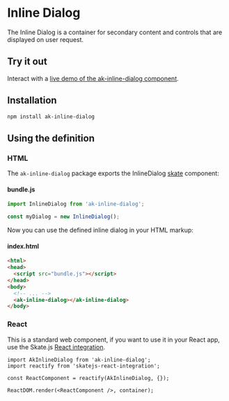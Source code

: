 # Inline Dialog

The Inline Dialog is a container for secondary content and controls that are displayed on user request.

## Try it out

Interact with a [live demo of the ak-inline-dialog component](https://aui-cdn.atlassian.com/atlaskit/stories/ak-inline-dialog/71.0.6/).

## Installation

```sh
npm install ak-inline-dialog
```

## Using the definition

### HTML

The `ak-inline-dialog` package exports the InlineDialog [skate](https://github.com/skatejs/skatejs) component:

#### bundle.js

```javascript
import InlineDialog from 'ak-inline-dialog';

const myDialog = new InlineDialog();
```
Now you can use the defined inline dialog in your HTML markup:

#### index.html

```html
<html>
<head>
  <script src="bundle.js"></script>
</head>
<body>
  <!-- ... -->
  <ak-inline-dialog></ak-inline-dialog>
</body>
```
### React

This is a standard web component, if you want to use it in your React app, use the Skate.js [React integration](https://github.com/webcomponents/react-integration).

```
import AkInlineDialog from 'ak-inline-dialog';
import reactify from 'skatejs-react-integration';

const ReactComponent = reactify(AkInlineDialog, {});

ReactDOM.render(<ReactComponent />, container);
```